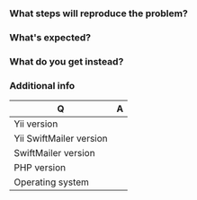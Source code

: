 ### What steps will reproduce the problem?

### What's expected?

### What do you get instead?

### Additional info

| Q                       | A
| ----------------------- | ---
| Yii version             |
| Yii SwiftMailer version |
| SwiftMailer version     |
| PHP version             |
| Operating system        |
